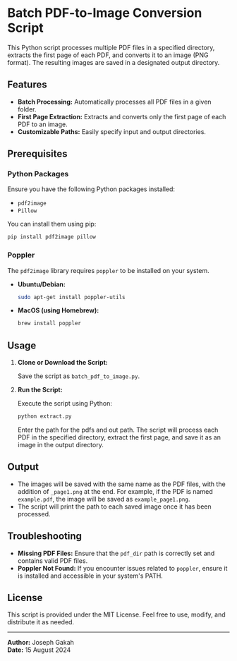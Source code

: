 # Batch PDF-to-Image Conversion Script

This Python script processes multiple PDF files in a specified directory, extracts the first page of each PDF, and converts it to an image (PNG format). The resulting images are saved in a designated output directory.

## Features

- **Batch Processing:** Automatically processes all PDF files in a given folder.
- **First Page Extraction:** Extracts and converts only the first page of each PDF to an image.
- **Customizable Paths:** Easily specify input and output directories.

## Prerequisites

### Python Packages

Ensure you have the following Python packages installed:

- `pdf2image`
- `Pillow`

You can install them using pip:

```bash
pip install pdf2image pillow
```

### Poppler

The `pdf2image` library requires `poppler` to be installed on your system.

- **Ubuntu/Debian:**
  ```bash
  sudo apt-get install poppler-utils
  ```
- **MacOS (using Homebrew):**
  ```bash
  brew install poppler
  ```

## Usage

1. **Clone or Download the Script:**

   Save the script as `batch_pdf_to_image.py`.


2. **Run the Script:**

   Execute the script using Python:

   ```bash
   python extract.py
   ```

   Enter the path for the pdfs and out path. The script will process each PDF in the specified directory, extract the first page, and save it as an image in the output directory.

## Output

- The images will be saved with the same name as the PDF files, with the addition of `_page1.png` at the end. For example, if the PDF is named `example.pdf`, the image will be saved as `example_page1.png`.
- The script will print the path to each saved image once it has been processed.

## Troubleshooting

- **Missing PDF Files:** Ensure that the `pdf_dir` path is correctly set and contains valid PDF files.
- **Poppler Not Found:** If you encounter issues related to `poppler`, ensure it is installed and accessible in your system's PATH.

## License

This script is provided under the MIT License. Feel free to use, modify, and distribute it as needed.

---

**Author:** Joseph Gakah  
**Date:** 15 August 2024
